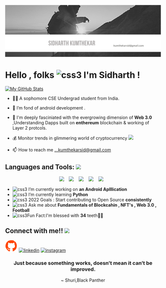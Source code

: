 <img src="SIDHARTH KUMTHEKAR.png">


# Hello , folks  <img src="https://emojipedia-us.s3.amazonaws.com/source/skype/289/victory-hand_270c-fe0f.png" width = 30px alt="css3"/> I'm Sidharth !
[![My GitHub Stats](https://github-readme-stats.vercel.app/api?username=Sidharth004&show_icons=true&theme=tokyonight&include_all_commits=true)](https://github.com/anuraghazra/github-readme-stats)

- 👨‍💻 A sophomore CSE Undergrad student from India.
- 👀 I’m fond of android development .
- 🤩 I'm deeply fasciniated with the evergrowing dimension of **Web 3.0**
        ,Understanding Dapps built on **enthereum** blockchain & working of Layer 2  protcols.
- 💰 Monitor trends in glimmering world of cryptocurrency  <img src="https://tenor.com/view/money-with-wings-joypixels-flying-wealth-rich-gif-17542745.gif" width = 30px />


- 📫 How to reach me ...kumthekarsid@gmail.com

<!---
Sidharth004/Sidharth004 is a ✨ special ✨ repository because its `README.md` (this file) appears on your GitHub profile.
You can click the Preview link to take a look at your changes.
--->


<!--I'm Sidharth a sophomore CS student from India. 
I'm fond of working on native projects also
I'm deeply fascininated with the evergrowing dimension of  web 3.0 . 
I love exploring about dapps built on ethereum blockchain follow the trends in glimmering world of cryptocurrency  <img src="https://tenor.com/view/money-with-wings-joypixels-flying-wealth-rich-gif-17542745.gif" width = 30px /> -->

<h2> Languages and Tools: <img src = "https://media2.giphy.com/media/QssGEmpkyEOhBCb7e1/giphy.gif?cid=ecf05e47a0n3gi1bfqntqmob8g9aid1oyj2wr3ds3mg700bl&rid=giphy.gif" width = 32px> </h2>
<p align ="center">
  <img src ="https://img.shields.io/badge/HTML-239120?style=for-the-badge&logo=html5&logoColor=white"> &nbsp;&nbsp;
  <img src ="https://img.shields.io/badge/Python-14354C?style=for-the-badge&logo=python&logoColor=white"> &nbsp;&nbsp;
  <img src ="https://img.shields.io/badge/Java-ED8B00?style=for-the-badge&logo=java&logoColor=white"> &nbsp;&nbsp;
  <img src ="https://img.shields.io/badge/React-20232A?style=for-the-badge&logo=react&logoColor=61DAFB"> &nbsp;&nbsp;
  <img src ="https://img.shields.io/badge/MySQL-005C84?style=for-the-badge&logo=mysql&logoColor=white" > &nbsp;&nbsp;
  
- <img src="https://emojipedia-us.s3.amazonaws.com/source/skype/289/direct-hit_1f3af.png" width = 30px alt="css3"/> I’m currently working on **an Android Aplllication** 
- <img src="https://emojipedia-us.s3.amazonaws.com/source/skype/289/seedling_1f331.png" width = 30px alt="css3"/> I’m currently learning **Python**
- <img src="https://emojipedia-us.s3.amazonaws.com/source/skype/289/direct-hit_1f3af.png" width = 30px alt="css3"/> 2022 Goals : Start contributing to Open Source **consistently**
- <img src="https://media1.giphy.com/media/oH9EpHYhOtlIZipqpk/giphy.gif" width = 30px alt="css3"/> Ask me about **Fundamentals of Blockcahin , NFT's , Web 3.0 ,       Football**
- <img src="https://tenor.com/view/lightning-bolt-thunder-flashing-colors-lightning-gif-17433030.gif" width =30px alt="css3"/>Fun Fact:I'm blessed with **34** teeth🧛😂

 ## Connect with me!! <img src='https://raw.githubusercontent.com/ShahriarShafin/ShahriarShafin/main/Assets/handshake.gif' width="60px">
[<img src='https://github.com/AaryanShaikh/AaryanShaikh/blob/main/git.gif' alt='github' width = 40px>](https://github.com/Sidharth004) [<img src='https://cliply.co/wp-content/uploads/2021/02/372102050_LINKEDIN_ICON_TRANSPARENT_1080.gif' alt='linkedin' width = 40px>](https://www.linkedin.com/in/sidharth-kumthekar04r-70772b1a7/)      [<img src='http://smsv.sg/wp-content/uploads/2020/08/insta-gif.gif' alt='instagram' width = 40px>](https://www.instagram.com/sid_999999999/)
  
  
<!--<blockquote>
  <p>Discipline or regret </p>
</blockquote> -->

 <h3 align="center">Just because something works, doesn’t mean it can’t be improved.</h3>
<p align="center">~ Shuri,Black Panther</p> 
